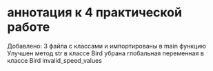 # аннотация к 4 практической работе
Добавлено: 3 файла с классами и импортированы в main функцию
Улучшен метод str в классе Bird 
убрана глобальная переменная в классе Bird invalid_speed_values
